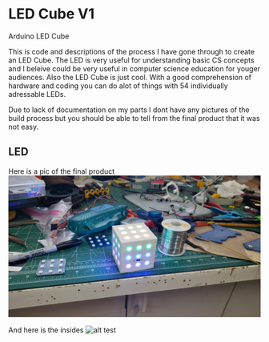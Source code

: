 # LED Cube V1
Arduino LED Cube

This is code and descriptions of the process I have gone through to create an LED Cube. The LED is very useful for
understanding basic CS concepts and I beleive could be very useful in computer science education for youger audiences.
Also the LED Cube is just cool. With a good comprehension of hardware and coding you can do alot of things with 54
individually adressable LEDs.

Due to lack of documentation on my parts I dont have any pictures of the build process but you should be able to tell from the final product that it was not easy.

## LED
Here is a pic of the final product
![alt test](LEDCube_V1_Photos/Final_Cube.jpg)

And here is the insides
![alt test](LEDCube_V1_Photos/Final_TopDown.jpg)

